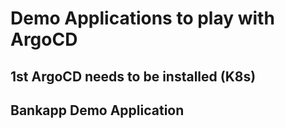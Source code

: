 # Demo Applications to play with ArgoCD
## 1st ArgoCD needs to be installed (K8s)
## Bankapp Demo Application

